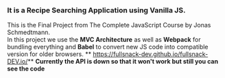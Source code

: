 ### It is a **Recipe Searching Application using Vanilla JS**.

This is the Final Project from The Complete JavaScript Course by Jonas Schmedtmann.  
In this project we use the **MVC Architecture** as well as **Webpack** for bundling everything and **Babel** to convert new JS code into compatible version for older browsers.
  ** https://fullsnack-dev.github.io/fullsnack-DEV.io/**
  **Currently the API is down so that it won't work but still you can see the code**

